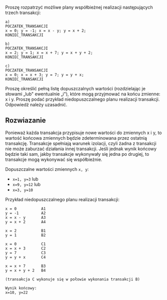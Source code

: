 Proszę rozpatrzyć możliwe plany współbieżnej realizacji następujących trzech transakcji:

```
a) 
POCZATEK_TRANSAKCJI
x = 0; y = -1; x = x - y; y = x + 2;
KONIEC_TRANSAKCJI

b) 
POCZATEK_TRANSAKCJI
x = 2; y = 1; x = x + 7; y = x + y + 2;
KONIEC_TRANSAKCJI

c) 
POCZATEK_TRANSAKCJI
x = 0; x = x + 3; y = 7; y = y + x;
KONIEC_TRANSAKCJI
```

Proszę określić pełną listę dopuszczalnych wartości (rozdzielając je słowami „lub" ewentualnie „i"), które mogą przyjmować na końcu zmienne: x i y. Proszę podać przykład niedopuszczalnego planu realizacji transakcji. Odpowiedź należy uzasadnić.

## Rozwiazanie

Ponieważ każda transakcja przypisuje nowe wartości do zmiennych x i y, to wartość końcowa zmiennych będzie zdeterminowana przez ostatnią transakcję. Transakcje spełniają warunek izolacji, czyli żadna z transakcji nie może zaburzać działania innej transakcji. Jeśli jednak wynik końcowy będzie taki sam, jakby transakcje wykonywały się jedna po drugiej, to transakcje mogą wykonywać się współbieżnie.

Dopuszczalne wartości zmiennych `x, y`:

- `x=1, y=3` lub
- `x=9, y=12` lub
- `x=3, y=10`

Przykład niedopuszczalnego planu realizacji transakcji:

```
x = 0           A1
y = -1          A2
x = x - y       A3
y = x + 2       A4

x = 2           B1
y = 1           B2

x = 0           C1
x = x + 3       C2
y = 7           C3
y = y + x       C4

x = x + 7       B3
y = x + y + 2   B4

(transakcja C wykonuje się w połowie wykonania transakcji B)

Wynik końcowy:
x=10, y=22
```